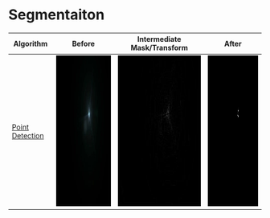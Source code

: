 # Segmentaiton

| Algorithm | Before | Intermediate Mask/Transform | After |
|---------------|--------|-------|-------|
| [Point Detection](https://github.com/TheNova22/Digital-Image-Processing/tree/main/Segmentation/pointDetection.ipynb) | <img src="https://github.com/TheNova22/Digital-Image-Processing/blob/main/Segmentation/images/star.jpeg" width="400" height="300"> | <img src="https://github.com/TheNova22/Digital-Image-Processing/blob/main/Segmentation/images/p1.jpeg" width="400" height="300"> | <img src="https://github.com/TheNova22/Digital-Image-Processing/blob/main/Segmentation/images/p2.jpeg" width="400" height="300"> |